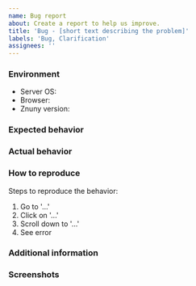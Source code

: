 ```yaml
---
name: Bug report
about: Create a report to help us improve.
title: 'Bug - [short text describing the problem]'
labels: 'Bug, Clarification'
assignees: ''
---
```


<!--
  You are amazing! 🚀
  Thanks for reporting to the Znuny Community project!
  Please, DO NOT DELETE ANY TEXT from this template! (unless instructed).
-->

<!-- ❗If you believe your issue is security related please follow the [security guidelines](https://github.com/znuny/Znuny/blob/dev/SECURITY.md).❗ -->

### Environment

- Server OS: <!-- [e.g. Windows, MacOS, Linux] -->
- Browser: <!-- [e. g. Chrome, Firefox, Safari] -->
- Znuny version: <!-- [e. g. 7.0.12] -->

### Expected behavior

<!-- A clear and concise description of what you expected to happen. -->

### Actual behavior

<!-- A clear and concise description of what happened (the issue/bug/problem). -->

### How to reproduce

Steps to reproduce the behavior:

1. Go to '...'
2. Click on '...'
3. Scroll down to '...'
4. See error

### Additional information

<!-- Add any other information about the problem here. -->

### Screenshots

<!-- If applicable, add screenshots to help explain your problem. -->
